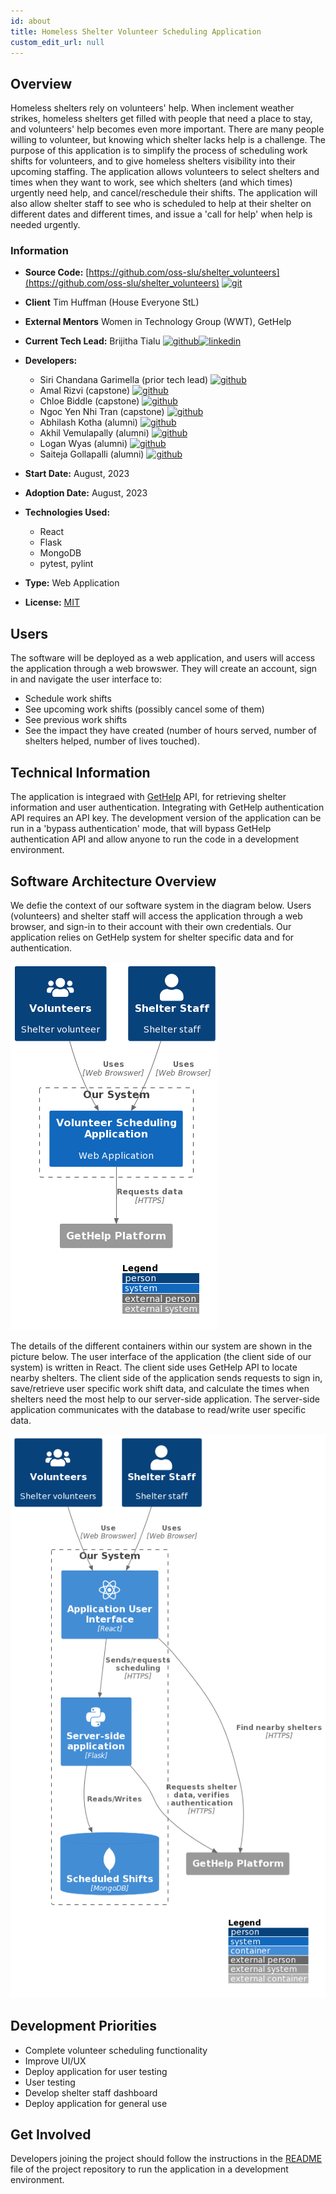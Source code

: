 ```yaml
---
id: about
title: Homeless Shelter Volunteer Scheduling Application
custom_edit_url: null
---
```

<!-- A header image is optional; if used should be no greater than 200x600 -->
<!--![Header Alt Text](header.png) -->

## Overview

Homeless shelters rely on volunteers' help. When inclement weather strikes, homeless shelters get filled with people that need a place to stay, and volunteers' help becomes even more important. There are many people willing to volunteer, but knowing which shelter lacks help is a challenge. The purpose of this application is to simplify the process of scheduling work shifts for volunteers, and to give homeless shelters visibility into their upcoming staffing. The application allows volunteers to select shelters and times when they want to work, see which shelters (and which times) urgently need help, and cancel/reschedule their shifts. The application will also allow shelter staff to see who is scheduled to help at their shelter on different dates and different times, and issue a 'call for help' when help is needed urgently.

### Information

- **Source Code:** [https://github.com/oss-slu/shelter_volunteers](https://github.com/oss-slu/shelter_volunteers) [<img src="/img/git-alt.svg" alt="git" width="25" height="25" />](https://github.com/oss-slu/shelter_volunteers)
- **Client** Tim Huffman (House Everyone StL)
- **External Mentors** Women in Technology Group (WWT), GetHelp
- **Current Tech Lead:** Brijitha Tialu [<img src="/img/github.svg" alt="github" width="25" height="25" />](https://github.com/Brijitha1609)[<img src="/img/linkedin.svg" alt="linkedin" width="25" height="25" />](https://www.linkedin.com/in/brijitha-tialu/)
- **Developers:**
  - Siri Chandana Garimella (prior tech lead) [<img src="/img/github.svg" alt="github" width="25" height="25" />](https://github.com/SiriChandanaGarimella)
  - Amal Rizvi (capstone) [<img src="/img/github.svg" alt="github" width="25" height="25" />](https://github.com/amalrzv)
  - Chloe Biddle (capstone) [<img src="/img/github.svg" alt="github" width="25" height="25" />](https://github.com/cbiddle3)
  - Ngoc Yen Nhi Tran (capstone) [<img src="/img/github.svg" alt="github" width="25" height="25" />](https://github.com/tnhi26990)
  - Abhilash Kotha (alumni) [<img src="/img/github.svg" alt="github" width="25" height="25" />](https://github.com/AbhilashKotha)
  - Akhil Vemulapally (alumni) [<img src="/img/github.svg" alt="github" width="25" height="25" />](https://github.com/vakhil-98)
  - Logan Wyas (alumni) [<img src="/img/github.svg" alt="github" width="25" height="25" />](https://github.com/loganwyas)
  - Saiteja Gollapalli (alumni) [<img src="/img/github.svg" alt="github" width="25" height="25" />](https://github.com/Sai9797)
  
- **Start Date:** August, 2023
- **Adoption Date:** August, 2023
- **Technologies Used:** 
  - React
  - Flask
  - MongoDB
  - pytest, pylint
- **Type:** Web Application
- **License:** [MIT](https://opensource.org/license/mit)

## Users

The software will be deployed as a web application, and users will access the application through a web browswer. They will create an account, 
sign in and navigate the user interface to:
* Schedule work shifts
* See upcoming work shifts (possibly cancel some of them)
* See previous work shifts
* See the impact they have created (number of hours served, number of shelters helped, number of lives touched).

## Technical Information

The application is integraed with [GetHelp](https://gethelp.com/) API, for retrieving shelter information and user authentication. 
Integrating with GetHelp authentication API requires an API key. The development version of the application can be run in a 'bypass authentication' 
mode, that will bypass GetHelp authentication API and allow anyone to run the code in a development environment.
 

## Software Architecture Overview

We defie the context of our software system in the diagram below. Users (volunteers) and shelter staff will access the application through a web browser, and sign-in to their account with their own credentials. Our application relies on GetHelp system for shelter specific data and for authentication.

![Software Architecture Context Diagram](context.png)

The details of the different containers within our system are shown in the picture below. The user interface of the application (the client side of our system) is written in React. The client side uses GetHelp API to locate nearby shelters. The client side of the application sends requests to sign in, save/retrieve user specific work shift data, and calculate the times when shelters need the most help to our server-side application. The server-side application communicates with the database to read/write user specific data.

![Software Architecture Container Diagram](container.png)

## Development Priorities

- Complete volunteer scheduling functionality
- Improve UI/UX
- Deploy application for user testing
- User testing
- Develop shelter staff dashboard
- Deploy application for general use


## Get Involved

<!-- A group photo is optional; if used should be no greater than 800x800 -->
<!--![Group Photo Alt Text](group.jpg) -->
Developers joining the project should follow the instructions in the 
[README](https://github.com/oss-slu/shelter_volunteers/blob/main/README.md) 
file of the project repository to run the application in a development environment.
